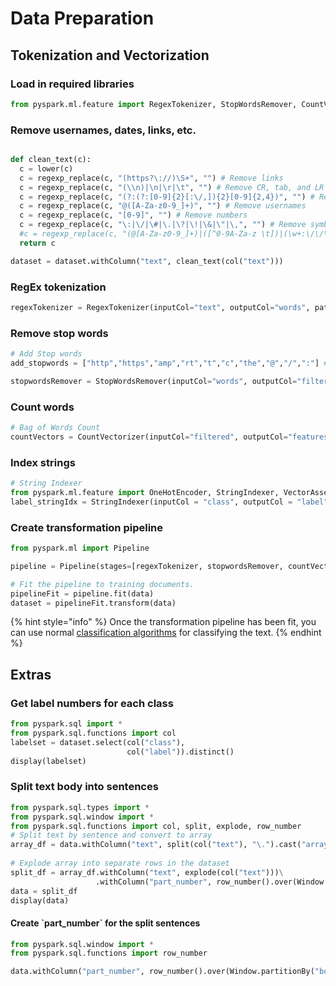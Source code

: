 # Data Preparation

## Tokenization and Vectorization

### Load in required libraries

```python
from pyspark.ml.feature import RegexTokenizer, StopWordsRemover, CountVectorizer
```

### Remove usernames, dates, links, etc.

```python

def clean_text(c):
  c = lower(c)
  c = regexp_replace(c, "(https?\://)\S+", "") # Remove links
  c = regexp_replace(c, "(\\n)|\n|\r|\t", "") # Remove CR, tab, and LR
  c = regexp_replace(c, "(?:(?:[0-9]{2}[:\/,]){2}[0-9]{2,4})", "") # Remove dates
  c = regexp_replace(c, "@([A-Za-z0-9_]+)", "") # Remove usernames
  c = regexp_replace(c, "[0-9]", "") # Remove numbers
  c = regexp_replace(c, "\:|\/|\#|\.|\?|\!|\&|\"|\,", "") # Remove symbols
  #c = regexp_replace(c, "(@[A-Za-z0-9_]+)|([^0-9A-Za-z \t])|(\w+:\/\/\S+)", "")
  return c

dataset = dataset.withColumn("text", clean_text(col("text")))
```

### RegEx tokenization

```python
regexTokenizer = RegexTokenizer(inputCol="text", outputCol="words", pattern="\\W")
```

### Remove stop words

```python
# Add Stop words
add_stopwords = ["http","https","amp","rt","t","c","the","@","/",":"] # standard web stop words

stopwordsRemover = StopWordsRemover(inputCol="words", outputCol="filtered").setStopWords(add_stopwords)
```

### Count words

```python
# Bag of Words Count
countVectors = CountVectorizer(inputCol="filtered", outputCol="features", vocabSize=10000, minDF=5)
```

### Index strings

```python
# String Indexer
from pyspark.ml.feature import OneHotEncoder, StringIndexer, VectorAssembler
label_stringIdx = StringIndexer(inputCol = "class", outputCol = "label")
```

### Create transformation pipeline

```python
from pyspark.ml import Pipeline

pipeline = Pipeline(stages=[regexTokenizer, stopwordsRemover, countVectors, label_stringIdx])

# Fit the pipeline to training documents.
pipelineFit = pipeline.fit(data)
dataset = pipelineFit.transform(data)
```

{% hint style="info" %}
Once the transformation pipeline has been fit, you can use normal [classification algorithms](../machine-learning/classification/) for classifying the text.
{% endhint %}

## Extras

### Get label numbers for each class

```python
from pyspark.sql import *
from pyspark.sql.functions import col
labelset = dataset.select(col("class"),
                          col("label")).distinct()
display(labelset)
```

### Split text body into sentences

```python
from pyspark.sql.types import *
from pyspark.sql.window import *
from pyspark.sql.functions import col, split, explode, row_number
# Split text by sentence and convert to array
array_df = data.withColumn("text", split(col("text"), "\.").cast("array<string>"))
  
# Explode array into separate rows in the dataset
split_df = array_df.withColumn("text", explode(col("text")))\
                   .withColumn("part_number", row_number().over(Window.partitionBy("internet_message_id").orderBy("id")))
data = split_df
display(data)
```

#### Create \`part\_number\` for the split sentences

```python
from pyspark.sql.window import *
from pyspark.sql.functions import row_number

data.withColumn("part_number", row_number().over(Window.partitionBy("body_id").orderBy("id"))).show()
```

